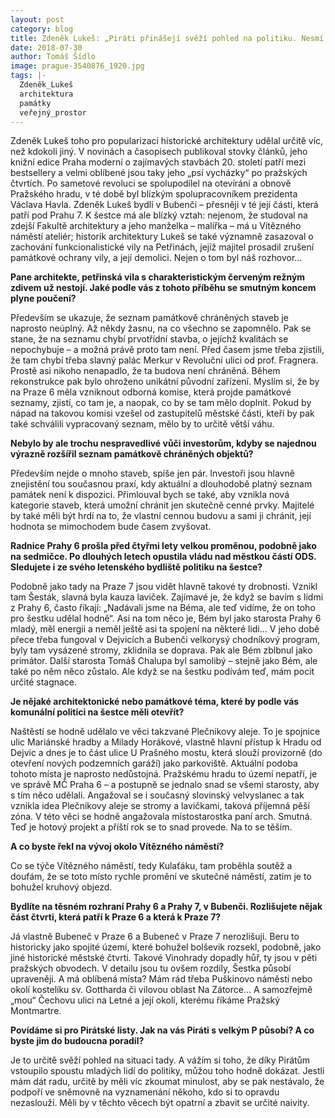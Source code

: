 ```yaml
---
layout: post
category: blog
title: Zdeněk Lukeš: „Piráti přinášejí svěží pohled na politiku. Nesmí ale být naivní.“
date: 2018-07-30
author: Tomáš Šídlo
image: prague-3540876_1920.jpg
tags: |-
  Zdeněk_Lukeš
  architektura
  památky
  veřejný_prostor
---
```

Zdeněk Lukeš toho pro popularizaci historické architektury udělal určitě víc, než kdokoli jiný. V novinách a časopisech publikoval stovky článků, jeho knižní edice Praha moderní o zajímavých stavbách 20. století patří mezi bestsellery a velmi oblíbené jsou taky jeho „psí vycházky“ po pražských čtvrtích. Po sametové revoluci se spolupodílel na otevírání a obnově Pražského hradu, v té době byl blízkým spolupracovníkem prezidenta Václava Havla. Zdeněk Lukeš bydlí v Bubenči – přesněji v té její části, která patří pod Prahu 7. K šestce má ale blízký vztah: nejenom, že studoval na zdejší Fakultě architektury a jeho manželka – malířka – má u Vítězného náměstí ateliér; historik architektury Lukeš se také významně zasazoval o zachování funkcionalistické vily na Petřinách, jejíž majitel prosadil zrušení památkové ochrany vily, a její demolici. Nejen o tom byl náš rozhovor…

**Pane architekte, petřinská vila s charakteristickým červeným režným zdivem už nestojí. Jaké podle vás z tohoto příběhu se smutným koncem plyne poučení?**

Především se ukazuje, že seznam památkově chráněných staveb je naprosto neúplný. Až někdy žasnu, na co všechno se zapomnělo. Pak se stane, že na seznamu chybí prvotřídní stavba, o jejíchž kvalitách se nepochybuje – a možná právě proto tam není.  Před časem jsme třeba zjistili, že tam chybí třeba slavný palác Merkur v Revoluční ulici od prof. Fragnera. Prostě asi nikoho nenapadlo, že ta budova není chráněná. Během rekonstrukce pak bylo ohroženo unikátní původní zařízení. Myslím si, že by na Praze 6 měla vzniknout odborná komise, která projde památkové seznamy, zjistí, co tam je, a naopak, co by se tam mělo doplnit. Pokud by nápad na takovou komisi vzešel od zastupitelů městské části, kteří by pak také schválili vypracovaný seznam, mělo by to určitě větší váhu.

**Nebylo by ale trochu nespravedlivé vůči investorům, kdyby se najednou výrazně rozšířil seznam památkově chráněných objektů?**

Především nejde o mnoho staveb, spíše jen pár. Investoři jsou hlavně znejistění tou současnou praxí, kdy aktuální a dlouhodobě platný seznam památek není k dispozici. Přimlouval bych se také, aby vznikla nová kategorie staveb, která umožní chránit jen skutečně cenné prvky. Majitelé by také měli být hrdí na to, že vlastní cennou budovu a sami ji chránit, její hodnota se mimochodem bude časem zvyšovat.

**Radnice Prahy 6 prošla před čtyřmi lety velkou proměnou, podobně jako na sedmičce. Po dlouhých letech opustila vládu nad městkou částí ODS. Sledujete i ze svého letenského bydliště politiku na šestce?**

Podobně jako tady na Praze 7 jsou vidět hlavně takové ty drobnosti. Vznikl tam Šesták, slavná byla kauza laviček. Zajímavé je, že když se bavím s lidmi z Prahy 6, často říkají: „Nadávali jsme na Béma, ale teď vidíme, že on toho pro šestku udělal hodně“. Asi na tom něco je, Bém byl jako starosta Prahy 6 mladý, měl energii a neměl ještě asi ta spojení na některé lidi... V jeho době přece třeba fungoval v Dejvicích a Bubenči velkorysý chodníkový program, byly tam vysázené stromy, zklidnila se doprava. Pak ale Bém zblbnul jako primátor. Další starosta Tomáš Chalupa byl samolibý – stejně jako Bém, ale také po něm něco zůstalo. Ale když se na šestku podívám teď, mám pocit určité stagnace. 

**Je nějaké architektonické nebo památkové téma, které by podle vás komunální politici na šestce měli otevřít?**

Naštěstí se hodně udělalo ve věci takzvané Plečnikovy aleje. To je spojnice ulic Mariánské hradby a Milady Horákové, vlastně hlavní přístup k Hradu od Dejvic a dnes je to část ulice U Prašného mostu, která slouží provizorně (do otevření nových podzemních garáží) jako parkoviště. Aktuální podoba tohoto místa je naprosto nedůstojná. Pražskému hradu to území nepatří, je ve správě MČ Praha 6 – a postupně se jednalo snad se všemi starosty, aby s tím něco udělali. Angažoval se i současný slovinský velvyslanec a tak vznikla idea Plečnikovy aleje se stromy a lavičkami, taková příjemná pěší zóna. V této věci se hodně angažovala místostarostka paní arch. Smutná. Teď je hotový projekt a příští rok se to snad provede. Na to se těším.

**A co byste řekl na vývoj okolo Vítězného náměstí?**

Co se týče Vítězného náměstí, tedy Kulaťáku, tam proběhla soutěž a doufám, že se toto místo rychle promění ve skutečné náměstí, zatím je to bohužel kruhový objezd.

**Bydlíte na těsném rozhraní Prahy 6 a Prahy 7, v Bubenči. Rozlišujete nějak část čtvrti, která patří k Praze 6 a která k Praze 7?**

Já vlastně Bubeneč v Praze 6 a Bubeneč v Praze 7  nerozlišuji. Beru to historicky jako spojité území, které bohužel bolševik rozsekl, podobně, jako jiné historické městské čtvrti. Takové Vinohrady dopadly hůř, ty jsou v pěti pražských obvodech. V detailu jsou tu ovšem rozdíly, Šestka působí upraveněji. A má oblíbená místa? Mám rád třeba Puškinovo náměstí nebo okolí kostelíku sv. Gottharda či vilovou oblast Na Zátorce… A samozřejmě „mou“ Čechovu ulici na Letné a její okolí, kterému říkáme Pražský Montmartre.

**Povídáme si pro Pirátské listy. Jak na vás Piráti s velkým P působí? A co byste jim do budoucna poradil?**

Je to určitě svěží pohled na situaci tady. A vážím si toho, že díky Pirátům vstoupilo spoustu mladých lidí do politiky, můžou toho hodně dokázat. Jestli mám dát radu, určitě by měli víc zkoumat minulost, aby se pak nestávalo, že podpoří ve sněmovně na vyznamenání někoho, kdo si to opravdu nezaslouží. Měli by v těchto věcech být opatrní a zbavit se určité naivity.

